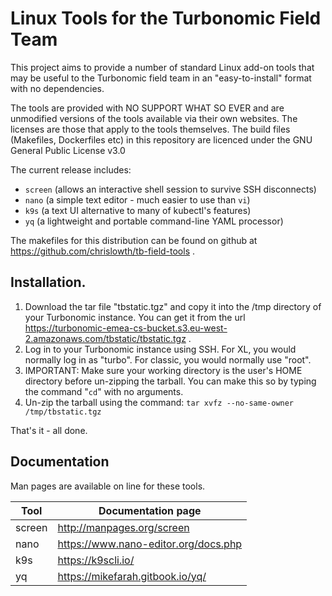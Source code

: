 # Linux Tools for the Turbonomic Field Team

This project aims to provide a number of standard Linux add-on tools that may be useful to the Turbonomic field team in an "easy-to-install" format with no dependencies.

The tools are provided with NO SUPPORT WHAT SO EVER and are unmodified versions of the tools available via their own websites. The licenses are those that apply to the tools themselves. The build files (Makefiles, Dockerfiles etc) in this repository are licenced under the GNU General Public License v3.0

The current release includes:

- `screen` (allows an interactive shell session to survive SSH disconnects)
- `nano` (a simple text editor - much easier to use than `vi`)
- `k9s` (a text UI alternative to many of kubectl's features)
- `yq` (a lightweight and portable command-line YAML processor)

The makefiles for this distribution can be found on github at https://github.com/chrislowth/tb-field-tools .

## Installation.

1. Download the tar file "tbstatic.tgz" and copy it into the /tmp directory of your Turbonomic instance. You can get it from the url https://turbonomic-emea-cs-bucket.s3.eu-west-2.amazonaws.com/tbstatic/tbstatic.tgz .
2. Log in to your Turbonomic instance using SSH. For XL, you would normally log in as "turbo". For classic, you would normally use "root".
3. IMPORTANT: Make sure your working directory is the user's HOME directory before un-zipping the tarball. You can make this so by typing the command "`cd`" with no arguments.
4. Un-zip the tarball using the command: `tar xvfz --no-same-owner /tmp/tbstatic.tgz`

That's it - all done.

## Documentation

Man pages are available on line for these tools.

| Tool | Documentation page |
| ---- | ------------------ |
| screen | http://manpages.org/screen |
| nano | https://www.nano-editor.org/docs.php |
| k9s  | https://k9scli.io/ |
| yq   | https://mikefarah.gitbook.io/yq/ |


